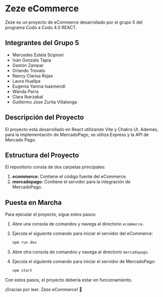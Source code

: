 # Zeze eCommerce

Zeze es un proyecto de eCommerce desarrollado por el grupo 5 del programa Codo a Codo 4.0 REACT.

## Integrantes del Grupo 5
- Mercedes Estela Scipioni
- Ivan Gonzalo Tapia
- Gastón Zampar
- Orlando Trovato
- Nancy Clarisa Rojas
- Laura Huallpa
- Eugenia Yanina Isasmendi
- Wanda Parra
- Clara Ibarzabal
- Guillermo Jose Zurita Villalonga

## Descripción del Proyecto

El proyecto está desarrollado en React utilizando Vite y Chakra UI. Además, para la implementación de MercadoPago, se utiliza Express y la API de Mercado Pago.

## Estructura del Proyecto

El repositorio consta de dos carpetas principales:
1. **ecommerce:** Contiene el código fuente del eCommerce.
2. **mercadopago:** Contiene el servidor para la integración de MercadoPago.

## Puesta en Marcha

Para ejecutar el proyecto, sigue estos pasos:

1. Abre una consola de comandos y navega al directorio `ecommerce`.
2. Ejecuta el siguiente comando para iniciar el servidor del eCommerce:

    ```bash
    npm run dev
    ```

3. Abre otra consola de comandos y navega al directorio `mercadopago`.
4. Ejecuta el siguiente comando para iniciar el servidor de MercadoPago:

    ```bash
    npm start
    ```

Con estos pasos, el proyecto debería estar en funcionamiento.


¡Gracias por leer. Zeze eCommerce! 🚀

